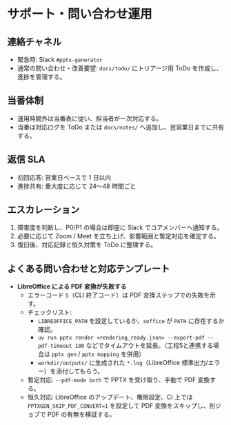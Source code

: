 # サポート・問い合わせ運用

## 連絡チャネル
- 緊急時: Slack `#pptx-generator`
- 通常の問い合わせ・改善要望: `docs/todo/` にトリアージ用 ToDo を作成し、進捗を管理する。

## 当番体制
- 運用時間外は当番表に従い、担当者が一次対応する。
- 当番は対応ログを ToDo または `docs/notes/` へ追加し、翌営業日までに共有する。

## 返信 SLA
- 初回応答: 営業日ベースで 1 日以内
- 進捗共有: 重大度に応じて 24〜48 時間ごと

## エスカレーション
1. 障害度を判断し、P0/P1 の場合は即座に Slack でコアメンバーへ通知する。
2. 必要に応じて Zoom / Meet を立ち上げ、影響範囲と暫定対応を確定する。
3. 復旧後、対応記録と恒久対策を ToDo に整理する。

## よくある問い合わせと対応テンプレート

- **LibreOffice による PDF 変換が失敗する**
  - エラーコード `5`（CLI 終了コード）は PDF 変換ステップでの失敗を示す。
  - チェックリスト:
    - `LIBREOFFICE_PATH` を設定しているか、`soffice` が `PATH` に存在するか確認。
    - `uv run pptx render <rendering_ready.json> --export-pdf --pdf-timeout 180` などでタイムアウトを延長。（工程5と連携する場合は `pptx gen` / `pptx mapping` を併用）
    - `workdir/outputs/` に生成された `*.log`（LibreOffice 標準出力/エラー）を添付してもらう。
  - 暫定対応: `--pdf-mode both` で PPTX を受け取り、手動で PDF 変換する。
  - 恒久対応: LibreOffice のアップデート、権限設定、CI 上では `PPTXGEN_SKIP_PDF_CONVERT=1` を設定して PDF 変換をスキップし、別ジョブで PDF の有無を検証する。
